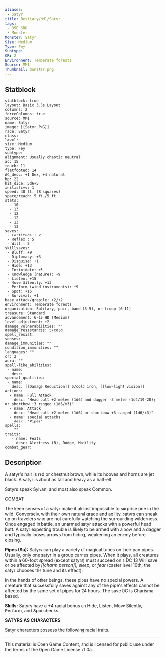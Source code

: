 ```yaml
---
aliases:
 - Satyr
title: Bestiary/MM1/Satyr
tags: 
 - 35E_SRD
 - Monster
Monster: Satyr
Size: Medium
Type: Fey
Subtype: 
CR: 2
Environnent: Temperate forests
Source: MM1
Thumbnail: monster.png
---
```


## Statblock

```statblock
statblock: true
layout: Basic 3.5e Layout
columns: 2
forceColumns: true
source: MM1 
name: Satyr
image: [[Satyr.PNG]]
race: Satyr
class: 
level: 
size: Medium
type: Fey
subtype: 
alignment: Usually chaotic neutral
ac: 15
touch: 11
flatfooted: 14
AC_desc: +1 Dex, +4 natural
hp: 22
hit_dice: 5d6+5
initiative: 1
speed: 40 ft. (8 squares)
space/reach: 5 ft./5 ft.
stats:
  - 10
  - 13
  - 12
  - 12
  - 13
  - 13
saves:
 - Fortitude : 2
 - Reflex : 5
 - Will : 5
skillsaves:
 - Bluff: +9
 - Diplomacy: +3
 - Disguise: +1
 - Hide: +13
 - Intimidate: +3
 - Knowledge (nature): +9
 - Listen: +15
 - Move Silently: +13
 - Perform (wind instruments): +9
 - Spot: +15
 - Survival: +1
base_attack/grapple: +2/+2
environment: Temperate forests
organization: Solitary, pair, band (3-5), or troop (6-11)
treasure: Standard
advancement: 6-10 HD (Medium)
level_adjustment: +2
damage_vulnerabilities: ""
damage_resistances: 5/cold
spell_resist: 
senses: 
damage_immunities: ""
condition_immunities: ""
languages: ""
cr: 2
aura: ""
spell-like_abilities:
 - name: 
   desc: 
special_qualities:
 - name:
   desc: [[Damage Reduction]] 5/cold iron, [[low-light vision]]
actions:
  - name: Full Attack
    desc: "Head butt +2 melee (1d6) and dagger -3 melee (1d4/19-20); or shortbow +3 ranged (1d6/x3)"
  - name: Attack
    desc: "Head butt +2 melee (1d6) or shortbow +3 ranged (1d6/x3)"
  - name: special attacks
    desc: "Pipes"
spells:
  - ""
traits:
   - name: Feats
     desc: Alertness (B), Dodge, Mobility
combat_gear:  
```

## Description



A satyr's hair is red or chestnut brown, while its hooves and horns are jet black. A satyr is about as tall and heavy as a half-elf.

Satyrs speak Sylvan, and most also speak Common.

COMBAT

The keen senses of a satyr make it almost impossible to surprise one in the wild. Conversely, with their own natural grace and agility, satyrs can sneak up on travelers who are not carefully watching the surrounding wilderness. Once engaged in battle, an unarmed satyr attacks with a powerful head butt. A satyr expecting trouble is likely to be armed with a bow and a dagger and typically looses arrows from hiding, weakening an enemy before closing.


**Pipes (Su):** Satyrs can play a variety of magical tunes on their pan pipes. Usually, only one satyr in a group carries pipes. When it plays, all creatures within a 60-foot spread (except satyrs) must succeed on a DC 13 Will save or be affected by *[[charm person]], sleep,* or *fear* (caster level 10th; the satyr chooses the tune and its effect).

In the hands of other beings, these pipes have no special powers. A creature that successfully saves against any of the pipe's effects cannot be affected by the same set of pipes for 24 hours. The save DC is Charisma-based.


**Skills:** Satyrs have a +4 racial bonus on Hide, Listen, Move Silently, Perform, and Spot checks.


**SATYRS AS CHARACTERS**


Satyr characters possess the following racial traits.

---

This material is Open Game Content, and is licensed for public use under the terms of the Open Game License v1.0a.
